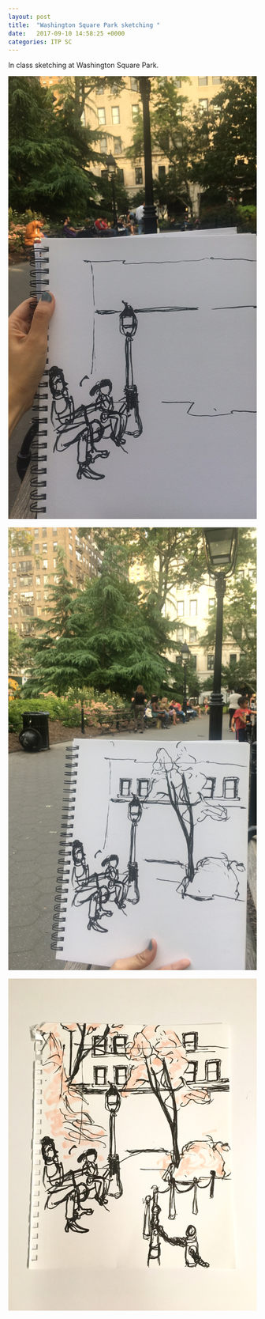 ```yaml
---
layout: post
title:  "Washington Square Park sketching "
date:   2017-09-10 14:58:25 +0000
categories: ITP SC
---
```


In class sketching at Washington Square Park.


![F17](/pics/F17_sc_cp02.JPG) 

![F17](/pics/F17_sc_cp03.JPG) 


![F17](/pics/F17_sc_cp01.jpg) 
